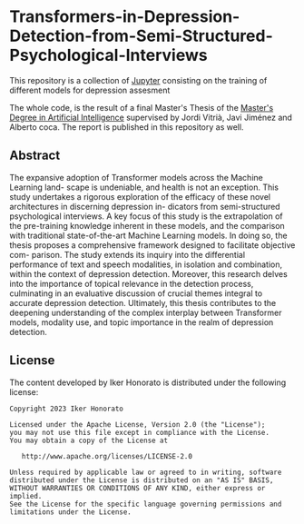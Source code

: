 # Transformers-in-Depression-Detection-from-Semi-Structured-Psychological-Interviews

This repository is a collection of [Jupyter](https://jupyter.org/) consisting on the training of different models for depression assesment

The whole code, is the result of a final Master's Thesis of the [Master's Degree in Artificial Intelligence](http://www.upc.edu/master/fitxa_master.php?id_estudi=50&lang=esp) supervised by Jordi Vitrià, Javi Jiménez and Alberto coca. The report is published in this repository as well. 

## Abstract 

The expansive adoption of Transformer models across the Machine Learning land-
scape is undeniable, and health is not an exception. This study undertakes a rigorous
exploration of the efficacy of these novel architectures in discerning depression in-
dicators from semi-structured psychological interviews. A key focus of this study
is the extrapolation of the pre-training knowledge inherent in these models, and the
comparison with traditional state-of-the-art Machine Learning models. In doing so,
the thesis proposes a comprehensive framework designed to facilitate objective com-
parison. The study extends its inquiry into the differential performance of text and
speech modalities, in isolation and combination, within the context of depression
detection. Moreover, this research delves into the importance of topical relevance
in the detection process, culminating in an evaluative discussion of crucial themes
integral to accurate depression detection. Ultimately, this thesis contributes to the
deepening understanding of the complex interplay between Transformer models,
modality use, and topic importance in the realm of depression detection.


## License

The content developed by Iker Honorato is distributed under the following license:

    Copyright 2023 Iker Honorato

    Licensed under the Apache License, Version 2.0 (the "License");
    you may not use this file except in compliance with the License.
    You may obtain a copy of the License at

       http://www.apache.org/licenses/LICENSE-2.0

    Unless required by applicable law or agreed to in writing, software
    distributed under the License is distributed on an "AS IS" BASIS,
    WITHOUT WARRANTIES OR CONDITIONS OF ANY KIND, either express or implied.
    See the License for the specific language governing permissions and
    limitations under the License.
